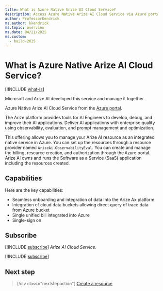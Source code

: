 ```yaml
---
title: What is Azure Native Arize AI Cloud Service?
description: Access Azure Native Arize AI Cloud Service via Azure portal to develop, debug, and improve AI applications with enterprise quality using observability and evaluation tools.
author: ProfessorKendrick
ms.author: kkendrick
ms.topic: overview
ms.date: 04/21/2025
ms.custom:
  - build-2025
---
```

# What is Azure Native Arize AI Cloud Service?

[!INCLUDE [what-is](../includes/what-is.md)]

Microsoft and Arize AI developed this service and manage it together.

Azure Native Arize AI Cloud Service from the [Azure portal](https://portal.azure.com).

The Arize platform provides tools for AI Engineers to develop, debug, and improve their AI applications.
Deliver AI applications with enterprise quality using observability, evaluation, and prompt management and optimization.

This offering allows you to manage your Arize AI resource as an integrated native service in Azure. You can set up the resources through a resource provider named `ArizeAi.ObservabilityEval`. You can create and manage the billing, resource creation, and authorization through the Azure portal. Arize AI owns and runs the Software as a Service (SaaS) application including the resources created.

## Capabilities

Here are the key capabilities:

- Seamless onboarding and integration of data into the Arize Ax platform
- Integration of cloud data buckets allowing direct query of trace data from Azure bucket
- Single unified bill integrated into Azure
- Single-sign on

## Subscribe

[!INCLUDE [subscribe](../includes/subscribe.md)] *Arize AI Cloud Service*.

[!INCLUDE [subscribe](../includes/subscribe-from-azure-portal.md)]

## Next step

> [!div class="nextstepaction"]
> [Create a resource](create.md)